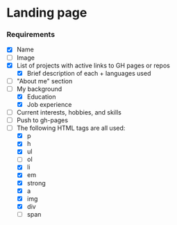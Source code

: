 # Landing page

### Requirements
- [x] Name
- [ ] Image
- [x] List of projects with active links to GH pages or repos
	- [x] Brief description of each + languages used
- [ ] "About me" section
- [ ] My background
	- [x] Education
	- [x] Job experience
- [ ] Current interests, hobbies, and skills
- [ ] Push to gh-pages
- [ ] The following HTML tags are all used: 
	- [x] p
	- [x] h
	- [x] ul
	- [ ] ol
	- [x] li
	- [x] em
	- [x] strong
	- [x] a
	- [x] img
	- [x] div
	- [ ] span
